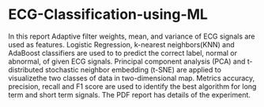 # ECG-Classification-using-ML
In this report Adaptive filter weights, mean, and variance of ECG signals are used as features.
Logistic Regression, k-nearest neighbors(KNN) and AdaBoost classifiers are used to to predict the correct label, normal or abnormal, of given ECG signals.
Principal component analysis (PCA) and t-distributed stochastic neighbor embedding (t-SNE) are applied to visualizethe two classes of data in two-dimensional map. 
Metrics accuracy, precision, recall and F1 score are used to identify the best algorithm for long term and short term signals. 
The PDF report has details of the experiment.
